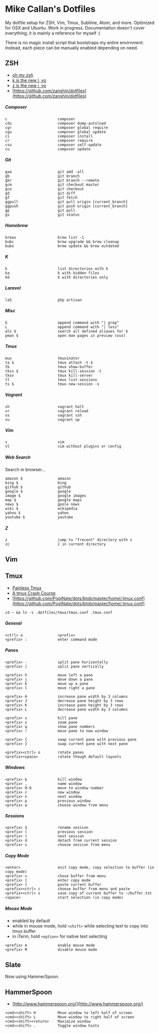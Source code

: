# Mike Callan's Dotfiles

My dotfile setup for ZSH, Vim, Tmux, Sublime, Atom, and more. Optimized for OSX and Ubuntu. Work in progress. Documentation doesn't cover everything; it is mainly a reference for myself :)

There is no magic install script that bootstraps my entire envirnment. Instead, each piece can be manually enabled depending on need.

## ZSH

- [oh my zsh](http://ohmyz.sh/)
- [k is the new l, yo](https://github.com/rimraf/k)
- [z is the new j, yo](https://github.com/rupa/z)
- [https://github.com/zanshin/dotfiles](https://github.com/zanshin/dotfiles)

##### Composer

```
c                       composer
cdu                     composer dump-autoload
cgr                     composer global require
cgu                     composer global update
ci                      composer install
cr                      composer require
csu                     composer self-update
cu                      composer update
```

##### Git

```
gaa                     git add -all
gb                      git branch
gbr                     git branch --remote
gcm                     git checkout master
gco                     git checkout
gd                      git diff
gf                      git fetch
ggpull                  git pull origin [current_branch]
ggpush                  git push origin [current_branch]
gp                      git pull
gs                      git status
```

##### Homebrew

```
brews                   brew list -1
bubc                    brew upgrade && brew cleanup
bubo                    brew update && brew outdated
```

##### K

```
k                       list directories with k
ka                      k with hidden files
kd                      k with directories only
```

##### Laravel

```
la5                     php artisan
```

##### Misc

```
G                       append command with "| grep"
L                       append command with "| less"
als $                   search all defined aliases for $
pman $                  open man pages in preview (osx)
```

##### Tmux

```
mux                     tmuxinator
ta $                    tmux attach -t $
tb                      tmux show-buffer
tkss $                  tmux kill-session -t
tksv                    tmux kill-server
tl                      tmux list-sessions
ts $                    tmux new-session -s
```

##### Vagrant

```
vh                      vagrant halt
vr                      vagrant reload
vs                      vagrant ssh
vu                      vagrant up
```

##### Vim

```
v                       vim
vl                      vim without plugins or config
```

##### Web Search

Search in browser...

```
amazon $                amazon
bing $                  bing
github $                github
google $                google
image $                 google images
map $                   google maps
news $                  goole news
wiki $                  wikipedia
yahoo $                 yahoo
youtube $               youtube
```

##### Z

```
z                       jump to "frecent" directory with z
zc                      z in current directory
```

## Vim

## Tmux

- [Painless Tmux](https://leanpub.com/painless_tmux)
- [A tmux Crash Course](https://robots.thoughtbot.com/a-tmux-crash-course)
- [https://github.com/PogiNate/dots/blob/master/home/.tmux.conf](https://github.com/PogiNate/dots/blob/master/home/.tmux.conf)

```
cd ~ && ln -s .dotfiles/tmux/tmux.conf .tmux.conf
```

##### General

```
<ctrl> a                <prefix>
<prefix> :              enter command mode
```

##### Panes

```
<prefix> -              split pane horizontally
<prefix> |              split pane vertically

<prefix> h              move left a pane
<prefix> j              move down a pane
<prefix> k              move up a pane
<prefix> l              move right a pane

<prefix> H              increase pane width by 3 columns
<prefix> J              decrease pane height by 3 rows
<prefix> K              increase pane height by 3 rows
<prefix> L              decrease pane width by 3 columns

<prefix> x              kill pane
<prefix> z              zoom pane
<prefix> q              show pane numbers
<prefix> !              move pane to new window

<prefix> {              swap current pane with previous pane
<prefix> }              swap current pane with next pane

<prefix><ctrl> o        rotate panes
<prefix><space>         rotate though default layouts
```

##### Windows

```
<prefix> &              kill window
<prefix> ,              name window
<prefix> 0-9            move to window number
<prefix> c              new window
<prefix> n              next window
<prefix> p              previous window
<prefix> w              choose window from menu
```

##### Sessions

```
<prefix> $              rename session
<prefix> (              previous session
<prefix> )              next session
<prefix> d              detach from current session
<prefix> s              choose session from menu
```

##### Copy Mode

```
<enter>                 exit copy mode, copy selection to buffer (in copy mode)
<prefix> =              chose buffer from menu
<prefix> [              enter copy mode
<prefix> ]              paste current buffer
<prefix><ctrl> c        choose buffer from menu and paste
<prefix><ctrl> s        save copy of current buffer to ~/buffer.txt
<space>                 start selection (in copy mode)
```

##### Mouse Mode

- enabled by default
- while in mouse mode, hold `<shift>` while selecting text to copy into tmux buffer
- in iTerm, hold `<option>` for native text selecting

```
<prefix> m              enable mouse mode
<prefix> M              disable mouse mode
```

## Slate

Now using HammerSpoon.

## HammerSpoon

- [http://www.hammerspoon.org/](http://www.hammerspoon.org/)

```
<cmd><shift> H          Move window to left half of screen
<cmd><shift> L          Move window to right half of screen
<cmd><shift><return>    Maximize window
<cmd><shift> .          Toggle window hints
```
